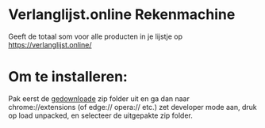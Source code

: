 # Verlanglijst.online Rekenmachine
Geeft de totaal som voor alle producten in je lijstje op https://verlanglijst.online/

# Om te installeren:
Pak eerst de [gedownloade](https://github.com/mariomaaren/Verlanglijst.online-Rekenmachine/releases/download/v1/Price.Counter.Verlanglijst.zip) zip folder uit en ga dan naar chrome://extensions (of edge:// opera:// etc.) zet developer mode aan, druk op load unpacked, en selecteer de uitgepakte zip folder.
